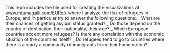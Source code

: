 This repo includes the file used for creating the visualizations at www.mfumagalli.com/EURef/
where I analyze the flux of refugees in Europe, and in particular try to answer the following questions: 
_ What are their chances of getting asylum status granted?
_ Do those depend on the country of destination, their nationality, their age?
_ Which European countries accept more refugees? Is there any correlation with the economic situation of the countries itself?
_ Do refugees tend to go to countries where there is already a community of immigrants from their home nation?

